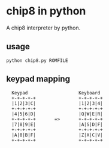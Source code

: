 # chip8 in python
A chip8 interpreter by python.

## usage
```
python chip8.py ROMFILE
```

## keypad mapping
```
  Keypad                   Keyboard
  +-+-+-+-+                +-+-+-+-+
  |1|2|3|C|                |1|2|3|4|
  +-+-+-+-+                +-+-+-+-+
  |4|5|6|D|                |Q|W|E|R|
  +-+-+-+-+       =>       +-+-+-+-+
  |7|8|9|E|                |A|S|D|F|
  +-+-+-+-+                +-+-+-+-+
  |A|0|B|F|                |Z|X|C|V|
  +-+-+-+-+                +-+-+-+-+
```
